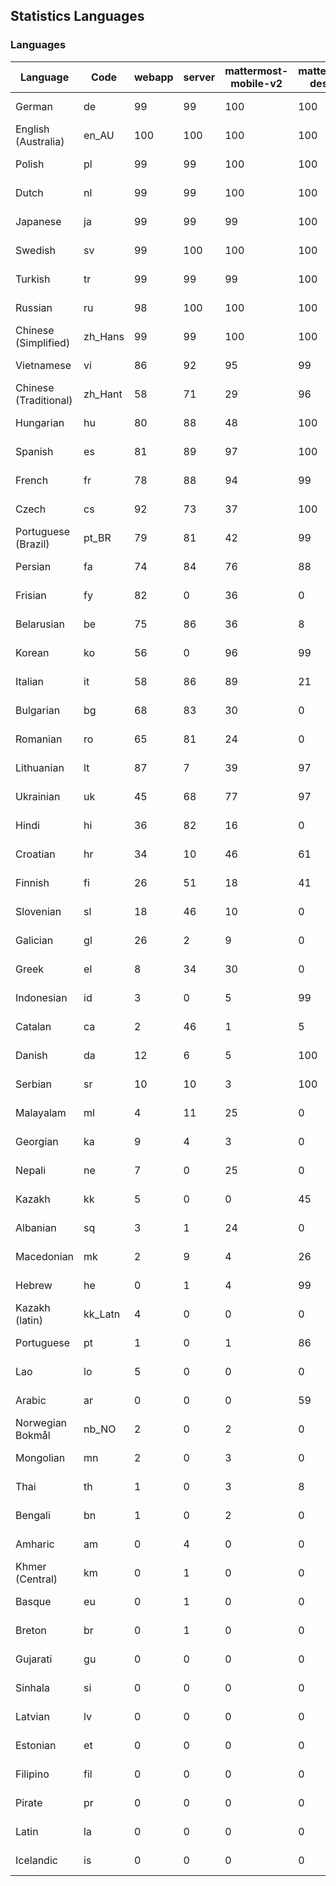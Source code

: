 ## Statistics Languages ##
###  Languages  ###
|Language|Code|webapp|server|mattermost-mobile-v2|mattermost-desktop|playbook-webapp|calls-webapp|Total|Last Modified|
|---|---|---|---|---|---|---|---|---|---|
|German|de| 99| 99| 100| 100| 0| 99| 99|2024-05-01T01:53:29.638050Z|
|English (Australia)|en_AU| 100| 100| 100| 100| 0| 0| 99|2024-05-02T16:03:21.609906Z|
|Polish|pl| 99| 99| 100| 100| 0| 99| 99|2024-05-01T01:53:31.899858Z|
|Dutch|nl| 99| 99| 100| 100| 0| 98| 99|2024-05-01T01:53:31.593358Z|
|Japanese|ja| 99| 99| 99| 100| 0| 98| 99|2024-05-01T01:53:30.813015Z|
|Swedish|sv| 99| 100| 100| 100| 0| 93| 99|2024-05-02T16:03:20.559968Z|
|Turkish|tr| 99| 99| 99| 100| 0| 93| 99|2024-05-01T01:53:33.299415Z|
|Russian|ru| 98| 100| 100| 100| 0| 63| 95|2024-05-01T19:03:21.271697Z|
|Chinese (Simplified)|zh_Hans| 99| 99| 100| 100| 0| 93| 95|2024-05-01T01:53:34.155066Z|
|Vietnamese|vi| 86| 92| 95| 99| 0| 83| 89|2024-05-01T01:53:33.820133Z|
|Chinese (Traditional)|zh_Hant| 58| 71| 29| 96| 0| 13| 87|2024-05-01T01:53:34.408262Z|
|Hungarian|hu| 80| 88| 48| 100| 0| 0| 80|2024-04-30T13:08:29.641029Z|
|Spanish|es| 81| 89| 97| 100| 0| 23| 79|2024-05-01T01:53:29.845003Z|
|French|fr| 78| 88| 94| 99| 0| 48| 79|2024-05-01T01:53:30.078316Z|
|Czech|cs| 92| 73| 37| 100| 0| 90| 77|2024-05-01T01:53:29.401734Z|
|Portuguese (Brazil)|pt_BR| 79| 81| 42| 99| 0| 83| 76|2024-05-01T01:53:32.155676Z|
|Persian|fa| 74| 84| 76| 88| 0| 0| 72|2024-04-30T13:07:32.058654Z|
|Frisian|fy| 82| 0| 36| 0| 0| 0| 71|2024-04-30T13:07:55.750248Z|
|Belarusian|be| 75| 86| 36| 8| 0| 0| 71|2024-04-30T13:06:13.737394Z|
|Korean|ko| 56| 0| 96| 99| 0| 83| 67|2024-05-01T01:53:31.041132Z|
|Italian|it| 58| 86| 89| 21| 0| 19| 67|2024-05-01T01:53:30.600824Z|
|Bulgarian|bg| 68| 83| 30| 0| 0| 0| 66|2024-04-30T13:06:18.883856Z|
|Romanian|ro| 65| 81| 24| 0| 0| 0| 63|2024-04-30T13:10:55.497699Z|
|Lithuanian|lt| 87| 7| 39| 97| 0| 73| 61|2024-05-01T01:53:31.308741Z|
|Ukrainian|uk| 45| 68| 77| 97| 0| 0| 56|2024-04-30T13:11:50.250326Z|
|Hindi|hi| 36| 82| 16| 0| 0| 0| 44|2024-04-30T13:08:17.849875Z|
|Croatian|hr| 34| 10| 46| 61| 0| 97| 36|2024-05-01T01:53:30.347437Z|
|Finnish|fi| 26| 51| 18| 41| 0| 0| 32|2024-04-30T13:07:37.968307Z|
|Slovenian|sl| 18| 46| 10| 0| 0| 0| 22|2024-04-30T13:11:14.522459Z|
|Galician|gl| 26| 2| 9| 0| 0| 0| 17|2024-04-30T13:08:00.963240Z|
|Greek|el| 8| 34| 30| 0| 0| 0| 17|2024-04-30T13:07:01.332425Z|
|Indonesian|id| 3| 0| 5| 99| 0| 0| 14|2024-04-30T13:08:35.408483Z|
|Catalan|ca| 2| 46| 1| 5| 0| 0| 13|2024-04-30T13:06:37.580647Z|
|Danish|da| 12| 6| 5| 100| 0| 0| 12|2024-04-30T13:06:49.220699Z|
|Serbian|sr| 10| 10| 3| 100| 0| 0| 12|2024-04-30T13:11:26.602638Z|
|Malayalam|ml| 4| 11| 25| 0| 0| 0| 9|2024-04-30T13:09:57.883147Z|
|Georgian|ka| 9| 4| 3| 0| 0| 0| 7|2024-04-30T13:08:58.654023Z|
|Nepali|ne| 7| 0| 25| 0| 0| 0| 7|2024-04-30T13:10:18.245198Z|
|Kazakh|kk| 5| 0| 0| 45| 0| 0| 6|2024-04-30T13:09:11.473758Z|
|Albanian|sq| 3| 1| 24| 0| 0| 0| 5|2024-04-30T13:11:20.743424Z|
|Macedonian|mk| 2| 9| 4| 26| 0| 0| 5|2024-04-30T13:09:52.648755Z|
|Hebrew|he| 0| 1| 4| 99| 0| 0| 4|2024-04-30T13:08:12.550678Z|
|Kazakh (latin)|kk_Latn| 4| 0| 0| 0| 0| 0| 4|2024-04-30T13:09:05.193518Z|
|Portuguese|pt| 1| 0| 1| 86| 0| 0| 3|2024-04-30T13:10:49.589308Z|
|Lao|lo| 5| 0| 0| 0| 0| 0| 3|2024-04-30T13:09:35.628256Z|
|Arabic|ar| 0| 0| 0| 59| 0| 0| 2|2024-04-30T13:06:07.577989Z|
|Norwegian Bokmål|nb_NO| 2| 0| 2| 0| 0| 0| 2|2024-04-30T13:10:11.925494Z|
|Mongolian|mn| 2| 0| 3| 0| 0| 0| 2|2024-04-30T13:10:04.737301Z|
|Thai|th| 1| 0| 3| 8| 0| 0| 1|2024-04-30T13:11:38.830360Z|
|Bengali|bn| 1| 0| 2| 0| 0| 0| 1|2024-04-30T13:06:24.938484Z|
|Amharic|am| 0| 4| 0| 0| 0| 0| 1|2024-04-30T13:06:00.852732Z|
|Khmer (Central)|km| 0| 1| 0| 0| 0| 0| 0|2024-04-30T13:09:17.701363Z|
|Basque|eu| 0| 1| 0| 0| 0| 0| 0|2024-04-30T13:07:26.158400Z|
|Breton|br| 0| 1| 0| 0| 0| 0| 0|2024-04-30T13:06:31.497038Z|
|Gujarati|gu| 0| 0| 0| 0| 0| 0| 0|2024-04-30T13:08:06.794054Z|
|Sinhala|si| 0| 0| 0| 0| 0| 0| 0|2024-04-30T13:11:07.932857Z|
|Latvian|lv| 0| 0| 0| 0| 0| 0| 0|2024-04-30T13:09:46.825795Z|
|Estonian|et| 0| 0| 0| 0| 0| 0| 0|2024-04-30T13:07:19.777210Z|
|Filipino|fil| 0| 0| 0| 0| 0| 0| 0|2024-04-30T13:07:43.642222Z|
|Pirate|pr| 0| 0| 0| 0| 0| 0| 0|2024-04-30T13:10:36.936518Z|
|Latin|la| 0| 0| 0| 0| 0| 0| 0|2024-04-30T13:09:29.665429Z|
|Icelandic|is| 0| 0| 0| 0| 0| 0| 0|2024-04-30T13:08:40.956875Z|
